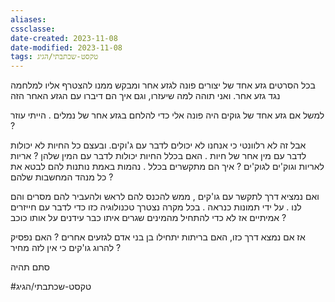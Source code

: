 ```yaml
---
aliases: 
cssclasse: 
date-created: 2023-11-08
date-modified: 2023-11-08
tags: טקסט-שכתבתי/הגיג
---
```

בכל הסרטים גזע אחד של יצורים פונה לגזע אחר ומבקש ממנו להצטרף אליו למלחמה נגד גזע אחר.
ואני תוהה למה שיעזרו, וגם איך הם דיברו עם הגזע האחר הזה

למשל אם גזע אחד של גוקים היה פונה אלי כדי להלחם בגזע אחר של נמלים . הייתי עוזר ?

אבל זה לא רלוונטי כי אנחנו לא יכולים לדבר עם ג'וקים. ובעצם כל החיות לא יכולות לדבר עם מין אחר של חיות . האם בכלל החיות יכולות לדבר עם המין שלהן ? אריות לאריות וגוק'ים לגוק'ים ? איך הם מתקשרים בכלל . נהמות באמת נותנות להם לבטא את כל מנהד המחשבות שלהם ?

ואם נמציא דרך לתקשר עם גו'קים , ממש להכנס להם לראש ולהעביר להם מסרים והם לנו . על ידי תמונות כנראה . בכל מקרה נצטרך טכנולוגיה כזו כדי לדבר עם חייזרים אמיתיים אז לא כדי להתחיל מהמינים שגרים איתו כבר עידנים על אותו כוכב ?

אז אם נמצא דרך כזו, האם בריתות יתחילו בן בני אדם לגזעים אחרים ? האם נפסיק להרוג גו'קים כי אין לזה מחיר ?

סתם תהיה

#טקסט-שכתבתי/הגיג
